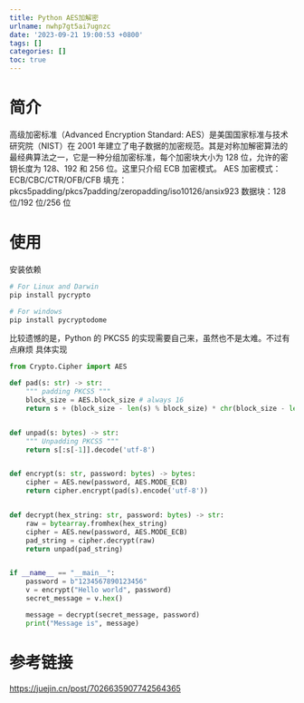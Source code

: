 ```yaml
---
title: Python AES加解密
urlname: nwhp7gt5ai7ugnzc
date: '2023-09-21 19:00:53 +0800'
tags: []
categories: []
toc: true
---
```


# 简介

高级加密标准（Advanced Encryption Standard: AES）是美国国家标准与技术研究院（NIST）在 2001 年建立了电子数据的加密规范。其是对称加解密算法的最经典算法之一，它是一种分组加密标准，每个加密块大小为 128 位，允许的密钥长度为 128、192 和 256 位。这里只介绍 ECB 加密模式。
AES 加密模式：ECB/CBC/CTR/OFB/CFB
填充：pkcs5padding/pkcs7padding/zeropadding/iso10126/ansix923
数据块：128 位/192 位/256 位

# 使用

安装依赖

```bash
# For Linux and Darwin
pip install pycrypto

# For windows
pip install pycryptodome
```

比较遗憾的是，Python 的 PKCS5 的实现需要自己来，虽然也不是太难。不过有点麻烦
具体实现

```python
from Crypto.Cipher import AES

def pad(s: str) -> str:
    """ padding PKCS5 """
    block_size = AES.block_size # always 16
    return s + (block_size - len(s) % block_size) * chr(block_size - len(s) % block_size)


def unpad(s: bytes) -> str:
    """ Unpadding PKCS5 """
    return s[:s[-1]].decode('utf-8')


def encrypt(s: str, password: bytes) -> bytes:
    cipher = AES.new(password, AES.MODE_ECB)
    return cipher.encrypt(pad(s).encode('utf-8'))


def decrypt(hex_string: str, password: bytes) -> str:
    raw = bytearray.fromhex(hex_string)
    cipher = AES.new(password, AES.MODE_ECB)
    pad_string = cipher.decrypt(raw)
    return unpad(pad_string)


if __name__ == "__main__":
    password = b"1234567890123456"
    v = encrypt("Hello world", password)
    secret_message = v.hex()

	message = decrypt(secret_message, password)
    print("Message is", message)
```

# 参考链接

https://juejin.cn/post/7026635907742564365
